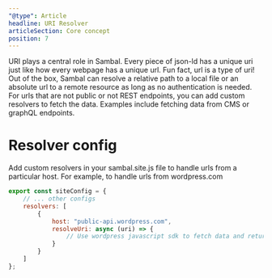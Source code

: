 ```yaml
---
"@type": Article
headline: URI Resolver
articleSection: Core concept
position: 7
---
```


URI plays a central role in Sambal.  Every piece of json-ld has a unique uri just like how every webpage has a unique url.  Fun fact, url is a type of uri!  Out of the box, Sambal can resolve a relative path to a local file or an absolute url to a remote resource as long as no authentication is needed.  For urls that are not public or not REST endpoints, you can add custom resolvers to fetch the data.  Examples include fetching data from CMS or graphQL endpoints.

# Resolver config

Add custom resolvers in your sambal.site.js file to handle urls from a particular host.  For example, to handle urls from wordpress.com

```js
export const siteConfig = {
    // ... other configs
    resolvers: [
        {
            host: "public-api.wordpress.com",
            resolveUri: async (uri) => {
                // Use wordpress javascript sdk to fetch data and return in schema.org json-ld
            }
        }
    ]
};
```